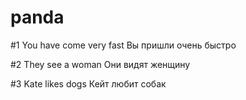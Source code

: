 # panda


#1
You have come very fast
Вы пришли очень быстро


#2
They see a woman
Они видят женщину


#3
Kate likes dogs
Кейт любит собак

